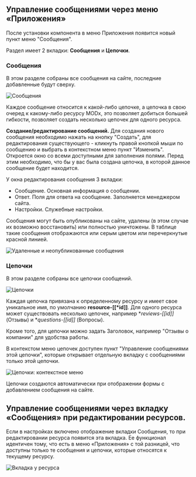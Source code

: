 ## Управление сообщениями через меню &laquo;Приложения&raquo;
После установки компонента в меню Приложения появится новый пункт меню "Сообщения".

Раздел имеет 2 вкладки: **Сообщения** и **Цепочки**.

### Сообщения
В этом разделе собраны все сообщения на сайте, последние добавленные будут сверху.

![Сообщения](https://file.modx.pro/files/e/8/6/e860314c01f3e6b0d6ad586a5ae27ba1.png)

Каждое сообщение относится к какой-либо цепочке, а цепочка в свою очеред к какому-либо ресурсу MODx, это позволяет добиться большей гибкости, позволяет создать несколько цепочек для одного ресурса.

**Создание/редактирование сообщений.** Для создания нового сообщения необходимо нажать на кнопку "Создать", для редактирования существующего - кликнуть правой кнопкой мыши по сообщению и выбрать в контекстном меню пункт "Изменить". Откроется окно со всеми доступными для заполнения полями. Перед этим необходимо, что бы у вас была создана цепочка, в которой данное сообщение будет находится.

У окна редактирования сообщения 3 вкладки:
 - Сообщение. Основная информация о сообщении.
 - Ответ. Поля для ответа на сообщение. Заполняется менеджером сайта.
 - Настройки. Служебные настройки.

Сообщения могут быть опубликованы на сайте, удалены (в этом случае их возможно восстановить) или полностью уничтожены. В таблице такие сообщения отображаются или серым цветом или перечеркнутые красной линией.

![Удаленные и неопубликованные сообщения](https://file.modx.pro/files/0/8/7/087806cc0017e70799bb35e455f4de7b.png)


### Цепочки
В этом разделе собраны все цепочки сообщений. 

![Цепочки](https://file.modx.pro/files/5/9/e/59e72cd86cd1e6abdd9e73f5a049a313.png)

Каждая цепочка привязана к определенному ресурсу и имеет свое уникальное имя, по умолчанию **resource-[[*id]]**. Для одного ресурса может существовать несколько цепочек, например **reviews-[[*id]]** (Отзывы) и **questions-[[*id]]** (Вопросы).

Кроме того, для цепочки можно задать Заголовок, например "Отзывы о компании" для удобства работы.

В контекстом меню цепочек доступен пункт "Управление сообщениями этой цепочки", которые открывает отдельную вкладку с сообщениями только этой цепочки.

![Цепочки: контекстное меню](https://file.modx.pro/files/e/7/6/e762a121feb5486eefae3c4766772deb.png)

Цепочки создаются автоматически при отображении формы с добавлением сообщения на сайте.

## Управление сообщениями через вкладку &laquo;Сообщения&raquo; при редактировании ресурсов.
Если в настройках включено отображение вкладки Сообщения, то при редактировании ресурса появится эта вкладка. Ее функционал идентичен тому, что есть в меню &laquo;Приложения&raquo; с той разницей, что доступны только те сообщения и цепочки, которые относятся к текущему ресурсу.

![Вкладка у ресурса](https://file.modx.pro/files/9/1/e/91ef368815267f7cad0d78701bc95887.png)